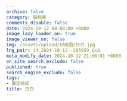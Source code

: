 ```yaml
---
archive: false
category: 猫档案
comments_disable: false
date: 2024-10-12 00:00:00 +0000
image_lazy_loader_on: true
image_viewer_on: false
img: /assets/upload/封面图/白白.jpg
lng_pair: id_2024-10-12--205959_白白
meta_modify_date: 2024-10-12 21:00:01 +0800
on_site_search_exclude: false
published: true
search_engine_exclude: false
tags:
- 嘉定校区
title: 白白
---
```

